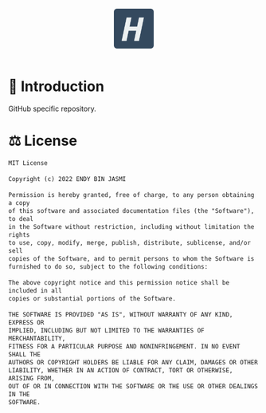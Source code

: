 <br />
<div align="center">
  <picture>
    <source height="80" media="(prefers-color-scheme: dark)" srcset="https://raw.githubusercontent.com/himpun/.github/main/media/logo-dark.svg">
    <source height="80" media="(prefers-color-scheme: light)" srcset="https://raw.githubusercontent.com/himpun/.github/main/media/logo-light.svg">
    <img alt="logo" height="80" src="https://raw.githubusercontent.com/himpun/.github/main/media/logo-light.svg" />
  </picture>
</div>
<br />

# 📝 Introduction

GitHub specific repository.

# ⚖️ License

```
MIT License

Copyright (c) 2022 ENDY BIN JASMI

Permission is hereby granted, free of charge, to any person obtaining a copy
of this software and associated documentation files (the "Software"), to deal
in the Software without restriction, including without limitation the rights
to use, copy, modify, merge, publish, distribute, sublicense, and/or sell
copies of the Software, and to permit persons to whom the Software is
furnished to do so, subject to the following conditions:

The above copyright notice and this permission notice shall be included in all
copies or substantial portions of the Software.

THE SOFTWARE IS PROVIDED "AS IS", WITHOUT WARRANTY OF ANY KIND, EXPRESS OR
IMPLIED, INCLUDING BUT NOT LIMITED TO THE WARRANTIES OF MERCHANTABILITY,
FITNESS FOR A PARTICULAR PURPOSE AND NONINFRINGEMENT. IN NO EVENT SHALL THE
AUTHORS OR COPYRIGHT HOLDERS BE LIABLE FOR ANY CLAIM, DAMAGES OR OTHER
LIABILITY, WHETHER IN AN ACTION OF CONTRACT, TORT OR OTHERWISE, ARISING FROM,
OUT OF OR IN CONNECTION WITH THE SOFTWARE OR THE USE OR OTHER DEALINGS IN THE
SOFTWARE.

```
